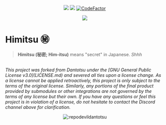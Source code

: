 <p align="center">
   <img src="https://img.shields.io/badge/platforms-android-blueviolet?style=for-the-badge"/>
   <a href="https://github.com/RepoDevil/Himitsu/releases"><img src="https://img.shields.io/github/actions/workflow/status/RepoDevil/Himitsu/android.yml?color=%233DDC84&logo=android&logoColor=%23fff&style=for-the-badge"></a>
   <a href="https://www.codefactor.io/repository/github/RepoDevil/Himitsu"><img src="https://www.codefactor.io/repository/github/RepoDevil/Himitsu/badge?color=%233DDC84&logo=android&logoColor=%23fff&style=for-the-badge" alt="CodeFactor" /></a>
</p>
<p align="center">
   <a href="https://discord.gg/vnrhgrt"><img src="https://invidget.switchblade.xyz/vnrhgrt"></a>
</p>

# **Himitsu** ㊙️

> **Himitsu (秘密; Him-itsu)** means "secret" in Japanese. *Shhh*

<br />
<i>
This project was forked from Dantotsu under the [GNU General Public License v3.0](LICENSE.md) and severed all ties upon a license change. As a license cannot be applied retroactively, this project is only subject to the terms of the original license. Similarly, any portions of the final product provided by submodules or other integrations are not governed by the terms of any license but their own. If you have any questions or feel this project is in violation of a license, do not hesitate to contact the Discord channel above for clarification.
</i>
<br />

<p align="center">
<img src="https://count.getloli.com/get/@:repodevildantotsu" alt=":repodevildantotsu" />
</p>

